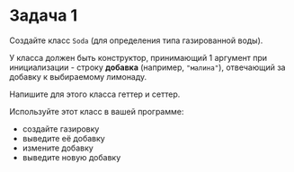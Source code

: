 # Задача 1

Создайте класс `Soda` (для определения типа газированной воды).

У класса должен быть конструктор, принимающий 1 аргумент при инициализации - строку **добавка** (например, `"малина"`), отвечающий за добавку к выбираемому лимонаду.

Напишите для этого класса геттер и сеттер.

Используйте этот класс в вашей программе:
- создайте газировку
- выведите её добавку
- измените добавку
- выведите новую добавку
